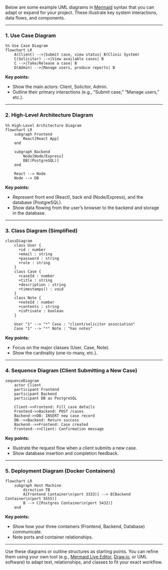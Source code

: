 Below are some example UML diagrams in [Mermaid](https://mermaid.js.org/) syntax that you can adapt or expand for your project. These illustrate key system interactions, data flows, and components.

---

### 1. Use Case Diagram

```mermaid
%% Use Case Diagram
flowchart LR
    A(Client) -->|Submit case, view status| B(Clinic System)
    C(Solicitor) -->|View available cases| B
    C -->|Take/Release a case| B
    D(Admin) -->|Manage users, produce reports| B
```

**Key points:**
- Show the main actors: Client, Solicitor, Admin.  
- Outline their primary interactions (e.g., “Submit case,” “Manage users,” etc.).

---

### 2. High-Level Architecture Diagram

```mermaid
%% High-Level Architecture Diagram
flowchart LR
    subgraph Frontend
        React[React App]
    end

    subgraph Backend
        Node[Node/Express]
        DB[(PostgreSQL)]
    end

    React --> Node
    Node --> DB
```

**Key points:**
- Represent front end (React), back end (Node/Express), and the database (PostgreSQL).  
- Show data flowing from the user’s browser to the backend and storage in the database.

---

### 3. Class Diagram (Simplified)

```mermaid
classDiagram
    class User {
      +id : number
      +email : string
      +password : string
      +role : string
    }
    class Case {
      +caseId : number
      +title : string
      +description : string
      +timestamps() : void
    }
    class Note {
      +noteId : number
      +contents : string
      +isPrivate : boolean
    }

    User "1" --> "*" Case : "client/solicitor association"
    Case "1" --> "*" Note : "has notes"
```

**Key points:**
- Focus on the major classes (User, Case, Note).  
- Show the cardinality (one-to-many, etc.).

---

### 4. Sequence Diagram (Client Submitting a New Case)

```mermaid
sequenceDiagram
    actor Client
    participant Frontend
    participant Backend
    participant DB as PostgreSQL

    Client->>Frontend: Fill case details
    Frontend->>Backend: POST /cases
    Backend->>DB: INSERT new case record
    DB-->>Backend: Return success
    Backend-->>Frontend: Case created
    Frontend-->>Client: Confirmation message
```

**Key points:**
- Illustrate the request flow when a client submits a new case.  
- Show database insertion and completion feedback.

---

### 5. Deployment Diagram (Docker Containers)

```mermaid
flowchart LR
    subgraph Host Machine
        direction TB
        A[Frontend Container\n(port 3333)] --> B[Backend Container\n(port 5555)]
        B --> C[Postgres Container\n(port 5432)]
    end
```

**Key points:**
- Show how your three containers (Frontend, Backend, Database) communicate.  
- Note ports and container relationships.

---

Use these diagrams or outline structures as starting points. You can refine them using your own tool (e.g., [Mermaid Live Editor](https://mermaid.live/), [Draw.io](https://app.diagrams.net/), or UML software) to adapt text, relationships, and classes to fit your exact workflow.